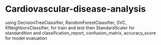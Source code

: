 # Cardiovascular-disease-analysis
using DecisionTreeClassifier, RandomForestClassifier, SVC, KNeighborsClassifier,  for train and test then StandardScaler for standardition and  classification_report, confusion_matrix, accuracy_score for model evaluation
